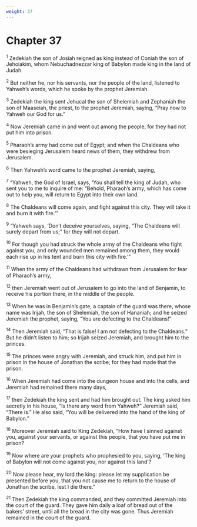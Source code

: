 ```yaml
---
weight: 37
---
```


# Chapter 37

<sup>1</sup> Zedekiah the son of Josiah reigned as king instead of Coniah the son of Jehoiakim, whom Nebuchadnezzar king of Babylon made king in the land of Judah. 

<sup>2</sup> But neither he, nor his servants, nor the people of the land, listened to Yahweh’s words, which he spoke by the prophet Jeremiah. 

<sup>3</sup> Zedekiah the king sent Jehucal the son of Shelemiah and Zephaniah the son of Maaseiah, the priest, to the prophet Jeremiah, saying, “Pray now to Yahweh our God for us.” 

<sup>4</sup> Now Jeremiah came in and went out among the people, for they had not put him into prison. 

<sup>5</sup> Pharaoh’s army had come out of Egypt; and when the Chaldeans who were besieging Jerusalem heard news of them, they withdrew from Jerusalem. 

<sup>6</sup> Then Yahweh’s word came to the prophet Jeremiah, saying, 

<sup>7</sup> “Yahweh, the God of Israel, says, ‘You shall tell the king of Judah, who sent you to me to inquire of me: “Behold, Pharaoh’s army, which has come out to help you, will return to Egypt into their own land. 

<sup>8</sup> The Chaldeans will come again, and fight against this city. They will take it and burn it with fire.”’ 

<sup>9</sup> “Yahweh says, ‘Don’t deceive yourselves, saying, “The Chaldeans will surely depart from us;” for they will not depart. 

<sup>10</sup> For though you had struck the whole army of the Chaldeans who fight against you, and only wounded men remained among them, they would each rise up in his tent and burn this city with fire.’” 

<sup>11</sup> When the army of the Chaldeans had withdrawn from Jerusalem for fear of Pharaoh’s army, 

<sup>12</sup> then Jeremiah went out of Jerusalem to go into the land of Benjamin, to receive his portion there, in the middle of the people. 

<sup>13</sup> When he was in Benjamin’s gate, a captain of the guard was there, whose name was Irijah, the son of Shelemiah, the son of Hananiah; and he seized Jeremiah the prophet, saying, “You are defecting to the Chaldeans!” 

<sup>14</sup> Then Jeremiah said, “That is false! I am not defecting to the Chaldeans.” But he didn’t listen to him; so Irijah seized Jeremiah, and brought him to the princes. 

<sup>15</sup> The princes were angry with Jeremiah, and struck him, and put him in prison in the house of Jonathan the scribe; for they had made that the prison. 

<sup>16</sup> When Jeremiah had come into the dungeon house and into the cells, and Jeremiah had remained there many days, 

<sup>17</sup> then Zedekiah the king sent and had him brought out. The king asked him secretly in his house, “Is there any word from Yahweh?” Jeremiah said, “There is.” He also said, “You will be delivered into the hand of the king of Babylon.” 

<sup>18</sup> Moreover Jeremiah said to King Zedekiah, “How have I sinned against you, against your servants, or against this people, that you have put me in prison? 

<sup>19</sup> Now where are your prophets who prophesied to you, saying, ‘The king of Babylon will not come against you, nor against this land’? 

<sup>20</sup> Now please hear, my lord the king: please let my supplication be presented before you, that you not cause me to return to the house of Jonathan the scribe, lest I die there.” 

<sup>21</sup> Then Zedekiah the king commanded, and they committed Jeremiah into the court of the guard. They gave him daily a loaf of bread out of the bakers’ street, until all the bread in the city was gone. Thus Jeremiah remained in the court of the guard. 


